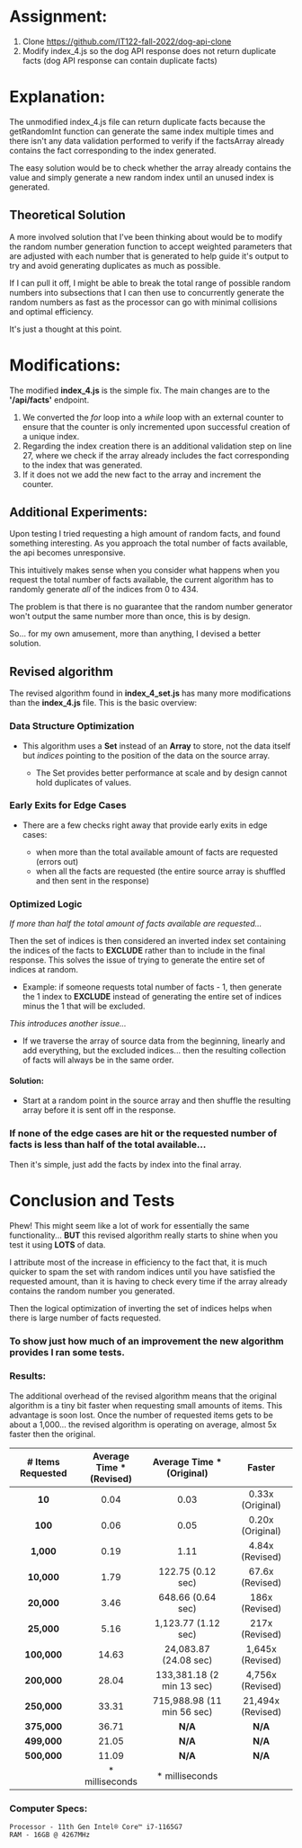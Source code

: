 # Assignment:

1. Clone https://github.com/IT122-fall-2022/dog-api-clone
2. Modify index_4.js so the dog API response does not return duplicate facts (dog API response can contain duplicate facts)

# Explanation:

The unmodified index_4.js file can return duplicate facts because the getRandomInt function can generate the same index multiple times and there isn't any data validation performed to verify if the factsArray already contains the fact corresponding to the index generated.

The easy solution would be to check whether the array already contains the value and simply generate a new random index until an unused index is generated.

## Theoretical Solution

A more involved solution that I've been thinking about would be to modify the random number generation function to accept weighted parameters that are adjusted with each number that is generated to help guide it's output to try and avoid generating duplicates as much as possible.

If I can  pull it off, I might be able to break the total range of possible random numbers into subsections that I can then use to concurrently generate the random numbers as fast as the processor can go with minimal collisions and optimal efficiency.

It's just a thought at this point.

# Modifications:

The modified **index_4.js** is the simple fix. The main changes are to the **'/api/facts'** endpoint.

1. We converted the *for* loop into a *while* loop with an external counter to ensure that the counter is only incremented upon successful creation of a unique index. 
2. Regarding the index creation there is an additional validation step on line 27, where we check if the array already includes the fact corresponding to the index that was generated.
3. If it does not we add the new fact to the array and increment the counter.

## Additional Experiments:

Upon testing I tried requesting a high amount of random facts, and found something interesting. As you approach the total number of facts available, the api becomes unresponsive.

This intuitively makes sense when you consider what happens when you request the total number of facts available, the current algorithm has to randomly generate *all* of the indices from 0 to 434.

The problem is that there is no guarantee that the random number generator won't output the same number more than once, this is by design.

So... for my own amusement, more than anything, I devised a better solution.

## Revised algorithm

The revised algorithm found in **index_4_set.js** has many more modifications than the **index_4.js** file. This is the basic overview:

### Data Structure Optimization

- This algorithm uses a **Set** instead of an **Array** to store, not the data itself but *indices* pointing to the position of the data on the source array.

	- The Set provides better performance  at scale and by design cannot hold duplicates of values.

### Early Exits for Edge Cases

- There are a few checks right away that provide early exits in edge cases:

	- when more than the total available amount of facts are requested (errors out)
	- when all the facts are requested (the entire source array is shuffled and then sent in the response)

### Optimized Logic
*If more than half the total amount of facts available are requested...*

Then the set of indices is then considered an inverted index set containing the indices of the facts to **EXCLUDE** rather than to include in the final response. This solves the issue of trying to generate the entire set of indices at random.

- Example: if someone requests total number of facts - 1, then generate the 1 index to **EXCLUDE** instead of generating the entire set of indices minus the 1 that will be excluded.

*This introduces another issue...*

- If we traverse the array of source data from the beginning, linearly and add everything, but the excluded indices... then the resulting collection of facts will always be in the same order.

#### Solution:

- Start at a random point in the source array and then shuffle the resulting array before it is sent off in the response.

### If none of the edge cases are hit or the requested number of facts is less than half of the total available...

Then it's simple, just add the facts by index into the final array.

# Conclusion and Tests

Phew! This might seem like a lot of work for essentially the same functionality... **BUT** this revised algorithm really starts to shine when you test it using **LOTS** of data.

I attribute most of the increase in efficiency to the fact that, it is much quicker to spam the set with random indices until you have satisfied the requested amount, than it is having to check every time if the array already contains the random number you generated.

Then the logical optimization of inverting the set of indices helps when there is large number of facts requested.

### To show just how much of an improvement the new algorithm provides I ran some tests.

### Results:

The additional overhead of the revised algorithm means that the original algorithm is a tiny bit faster when requesting small amounts of items. This advantage is soon lost. Once the number of requested items gets to be about a 1,000... the revised algorithm is operating on average, almost 5x faster then the original.

| # Items Requested | Average Time \*<br/>(Revised) | Average Time \*<br/>(Original)|Faster |
|:---:|:---:|:---:|:--:|
|**10**|0.04|0.03|0.33x (Original)|
|**100**|0.06|0.05|0.20x (Original)|
|**1,000**|0.19|1.11|4.84x (Revised)|
|**10,000**|1.79|122.75 (0.12 sec)|67.6x (Revised)|
|**20,000**|3.46|648.66 (0.64 sec)|186x (Revised)|
|**25,000**|5.16|1,123.77 (1.12 sec)|217x (Revised)|
|**100,000**|14.63|24,083.87 (24.08 sec)|1,645x (Revised)|
|**200,000**|28.04|133,381.18 (2 min 13 sec)|4,756x (Revised)|
|**250,000**|33.31|715,988.98 (11 min 56 sec)|21,494x (Revised)|
|**375,000**|36.71|**N/A**|**N/A**|
|**499,000**|21.05|**N/A**|**N/A**|
|**500,000**|11.09|**N/A**|**N/A**|
||* milliseconds|* milliseconds|

### Computer Specs:
    Processor - 11th Gen Intel® Core™ i7-1165G7
    RAM - 16GB @ 4267MHz
